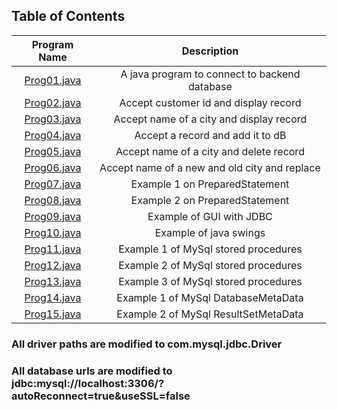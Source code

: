 ## Table of Contents
| Program Name                  | Description                                 |
| :---------------------------: | :-----------------------------------------: |
|[Prog01.java](Prog01.java)     |A java program to connect to backend database|
|[Prog02.java](Prog02.java)     |Accept customer id and display record |
|[Prog03.java](Prog03.java)     |Accept name of a city and display record |
|[Prog04.java](Prog04.java)     |Accept a record and add it to dB |
|[Prog05.java](Prog05.java)     |Accept name of a city and delete record |
|[Prog06.java](Prog06.java)     |Accept name of a new and old city and replace|
|[Prog07.java](Prog07.java)     |Example 1 on PreparedStatement |
|[Prog08.java](Prog08.java)     |Example 2 on PreparedStatement |
|[Prog09.java](Prog09.java)     |Example of GUI with JDBC |
|[Prog10.java](Prog10.java)     |Example  of java swings |
|[Prog11.java](Prog11.java)     |Example 1 of MySql stored procedures |
|[Prog12.java](Prog12.java)     |Example 2 of MySql stored procedures |
|[Prog13.java](Prog13.java)     |Example 3 of MySql stored procedures |
|[Prog14.java](Prog14.java)     |Example 1 of MySql DatabaseMetaData |
|[Prog15.java](Prog15.java)     |Example 2 of MySql ResultSetMetaData |


### All driver paths are modified to com.mysql.jdbc.Driver
### All database urls are modified to jdbc:mysql://localhost:3306/<dbname>?autoReconnect=true&useSSL=false